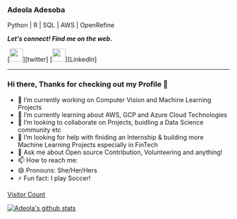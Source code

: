 ### Adeola Adesoba

Python | R | SQL | AWS | OpenRefine

<b><i>Let's connect! Find me on the web.</i></b>

[<img height="30" src="https://img.shields.io/badge/twitter-%231DA1F2.svg?&style=for-the-badge&logo=twitter&logoColor=white" />][twitter]
[<img height="30" src="https://img.shields.io/badge/linkedin-blue.svg?&style=for-the-badge&logo=linkedin&logoColor=white" />][LinkedIn]
<br />
<hr />


### Hi there, Thanks for checking out my Profile 👋

- 🔭 I’m currently working on Computer Vision and Machine Learning Projects
- 🌱 I’m currently learning about AWS, GCP and Azure Cloud Technologies
- 👯 I’m looking to collaborate on Projects, buidling a Data Science community etc
- 🤔 I’m looking for help with finiding an Internship & building more Machine Learning Projects especially in FinTech
- 💬 Ask me about Open source Contribution, Volunteering and anything!
- 📫 How to reach me:
- 😄 Pronouns: She/Her/Hers
- ⚡ Fun fact: I play Soccer!

[Visitor Count](https://profile-counter.glitch.me/{Adeola-Adesoba}/count.svg)


[![Adeola's github stats](https://github-readme-stats.vercel.app/api?username=Adeola-Adesoba&show_icons=true&bg_color=30,e96443,904e95&title_color=fff&text_color=fff&theme=dark)](https://github.com/Adeola-Adesoba/github-readme-stats)





